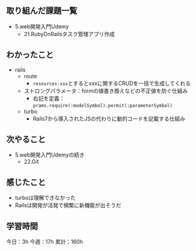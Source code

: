## 取り組んだ課題一覧

- 5.web開発入門Udemy
  - 21.RubyOnRailsタスク管理アプリ作成

## わかったこと
- rails
  - route
    - `resources:xxx`とするとxxxに関するCRUDを一括で生成してくれる
  - ストロングパラメータ：formの値書き換えなどの不正値を防ぐ仕組み
    - 右記を定義：`prams.require(:modelSymbol).permit(:parameterSymbol)`
  - turbo
    -  Rails7から導入されたJSの代わりに動的コードを記載する仕組み

## 次やること
- 5.web開発入門Udemyの続き
  - 22.Git

## 感じたこと
- turboは理解できなかった
- Railsは開発が活発で頻繁に新機能が出そうだ


## 学習時間

今日：3h
今週：17h
累計：160h
